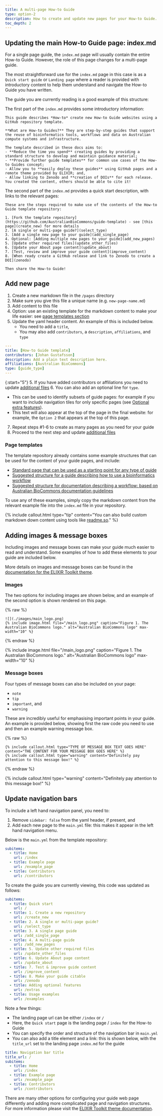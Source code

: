```yaml
---
title: A multi-page How-to Guide
type: option-2
description: How to create and update new pages for your How-to Guide.
toc_depth: 2
---
```



## Updating the main How-to Guide page: index.md

For a single page guide, the `index.md` page will usually contain the entire How-to Guide. However, the role of this page changes for a multi-page guide.

The most straightforward use for the `index.md` page in this case is as a `Quick start guide` or `Landing page` where a reader is provided with introductory content to help them understand and navigate the How-to Guide you have written. 

The guide you are currently reading is a good example of this structure:

The first part of the `index.md` provides some introductory information:

```
This guide describes *How-to* create new How-to Guide websites using a GitHub repository template. 

**What are How-to Guides?** They are step-by-step guides that support the reuse of bioinformatics tools, workflows and data on Australian compute systems and infrastructure.

The template described in these docs aims to:
- **Reduce the time you spend** creating guides by providing a standard structure to develop and maintain guidance material;
- **Provide further guide templates** for common use cases of the How-to Guides concept;
- Allow you to **easily deploy these guides** using GitHub pages and a remote theme provided by ELIXIR; and,
- Allow linking to Zenodo and **creation of DOIs** for each release. You created the content, others should be able to cite it!
```

The second part of the `index.md` provides a quick start description, with links to the relevant pages:

```
These are the steps required to make use of the contents of the How-to Guide template repository:

1. [Fork the template repository](https://github.com/AustralianBioCommons/guide-template) - see [this page](create_new) for more details
2. [A single or multi-page guide?](select_type)
3. [Add a single new page to your guide](add_single_page)
4. Optional: [Adding multiple new pages to your guide](add_new_pages)
5. [Update other required files](update_other_files)
6. [Update your About page content](update_about)
7. [Test, review and improve your guide content](improve_content)
8. [When ready create a GitHub release and link to Zenodo to create a DOI](zenodo)

Then share the How-to Guide!
```


## Add new page

1. Create a new markdown file in the `/pages` directory
2. Make sure you give this file a unique name (e.g. `new-page-name.md`)
3. Add content to this file 
4. Option: use an existing template for the markdown content to make your life easier: see [page templates section](#page-templates)
5. Update the yaml header content. An example of this is included below. 
   - You need to add a `title`, 
   - You may also add `contributors`, a `description`, `affiliations`, and `type`

```yaml
---
title: [How-to Guide template]
contributors: [Johan Gustafsson]
description: Add a plain text description here.
affiliations: [Australian BioCommons]
type: [guide_type]
---   
```

{:start="5"}
5. If you have added contributors or affiliations you need to update [additional files](update_other_files)
6. You can also add an optional line for `type`. 
   - This can be used to identify subsets of guide pages: for example if you want to include navigation tiles for only specific pages (see [Optional extra features](extras.md)).
   - This text will also appear at the top of the page in the final website: for example, the `Option 2` that appears at the top of this page.
7. Repeat steps #1-6 to create as many pages as you need for your guide
8. Proceed to the next step and update [additional files](update_other_files)


### Page templates

The template repository already contains some example structures that can be used for the content of your guide pages, and include:

- [Standard page that can be used as a starting point for any type of guide](https://australianbiocommons.github.io/guide-template/example_page)
- [Suggested structure for a guide describing how to use a bioinformatics workflow](https://australianbiocommons.github.io/guide-template/example_bioinformatics_workflow_page)
- [Suggested structure for documentation describing a workflow: based on Australian BioCommons documentation guidelines](https://australianbiocommons.github.io/guide-template/example_workflow_documentation_page)

To use any of these examples, simply copy the markdown content from the relevant example file into the `index.md` file in your repository.

{% include callout.html type="tip" content="You can also build custom markdown down content using tools like [readme.so](https://readme.so/)." %}


## Adding images & message boxes

Including images and message boxes can make your guide much easier to read and understand. Some examples of how to add these elements to your guide are included below.

More details on images and message boxes can be found in the [documentation for the ELIXIR Toolkit theme](https://elixir-belgium.github.io/elixir-toolkit-theme/markdown_cheat_sheet#message-boxes).


### Images

The two options for including images are shown below, and an example of the second option is shown rendered on this page.

{% raw %}
```
![](./images/main_logo.png)
{% include image.html file="/main_logo.png" caption="Figure 1. The Australian BioCommons logo." alt="Australian BioCommons logo" max-width="10" %}
```
{% endraw %}

{% include image.html file="/main_logo.png" caption="Figure 1. The Australian BioCommons logo." alt="Australian BioCommons logo" max-width="10" %}


### Message boxes

Four types of message boxes can also be included on your page: 
- `note`
- `tip`
- `important`, and
- `warning`

These are incredibly useful for emphasising important points in your guide.
An example is provided below, showing first the raw code you need to use and then an example warning message box.

{% raw %}
```
{% include callout.html type="TYPE OF MESSAGE BOX TEXT GOES HERE" content="THE CONTENT FOR YOUR MESSAGE BOX GOES HERE" %}
{% include callout.html type="warning" content="Definitely pay attention to this message box!" %}
```
{% endraw %}

{% include callout.html type="warning" content="Definitely pay attention to this message box!" %}


## Update navigation bars

To include a left hand navigation panel, you need to:

1. Remove `sidebar: false` from the yaml header, if present, and
2. Add each new page to the `main.yml` file: this makes it appear in the left hand navigation menu. 

Below is the `main.yml` from the template repository:

```yaml
subitems:
  - title: Home
    url: /index
  - title: Example page
    url: /example_page
  - title: Contributors
    url: /contributors
```

To create the guide you are currently viewing, this code was updated as follows:

```yaml
subitems:
  - title: Quick start
    url: /
  - title: 1. Create a new repository
    url: /create_new
  - title: 2. A single or multi-page guide?
    url: /select_type
  - title: 3. A single page guide
    url: /add_single_page
  - title: 4. A multi-page guide
    url: /add_new_pages
  - title: 5. Update other required files
    url: /update_other_files
  - title: 6. Update About page content
    url: /update_about
  - title: 7. Test & improve guide content
    url: /improve_content
  - title: 8. Make your guide citable
    url: /zenodo
  - title: Adding optional features
    url: /extras
  - title: Usage examples
    url: /examples
```

Note a few things:
- The landing page url can be either `/index` or `/`
- Here, the `Quick start` page is the landing page / `index` for the How-to Guide
- You can specify the order and structure of the navigation bar in `main.yml`
- You can also add a title element and a link: this is shown below, with the `title_url` set to the landing page `index.md` for the guide

```yaml
title: Navigation bar title
title_url: /
subitems:
  - title: Home
    url: /index
  - title: Example page
    url: /example_page
  - title: Contributors
    url: /contributors
```

There are many other options for configuring your guide web page differently and adding more complicated page and navigation structures. For more information please visit the [ELIXIR Toolkit theme documentation](https://elixir-belgium.github.io/elixir-toolkit-theme/).
